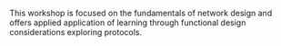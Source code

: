 This workshop is focused on the fundamentals of network design and offers
applied application of learning through functional design considerations exploring protocols. 